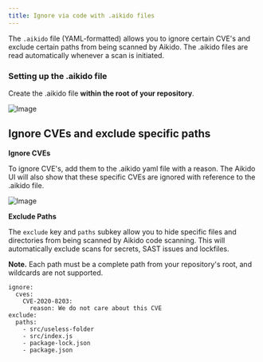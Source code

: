 ```yaml
---
title: Ignore via code with .aikido files
---
```



The `.aikido` file (YAML-formatted) allows you to ignore certain CVE's and exclude certain paths from being scanned by Aikido. The .aikido files are read automatically whenever a scan is initiated.

### Setting up the .aikido file

Create the .aikido file **within the root of your repository**. 

![Image](https://ucarecdn.com/9b2a4a59-3404-4012-be7a-dd43a6374104/)

## Ignore CVEs and exclude specific paths

**Ignore CVEs**

To ignore CVE's, add them to the .aikido yaml file with a reason. The Aikido UI will also show that these specific CVEs are ignored with reference to the .aikido file.

![Image](https://ucarecdn.com/97662102-7431-4590-b26a-53572f1ae18e/)

**Exclude Paths**

The `exclude` key and `paths` subkey allow you to hide specific files and directories from being scanned by Aikido code scanning. This will automatically exclude scans for secrets, SAST issues and lockfiles. 

**Note.** Each path must be a complete path from your repository's root, and wildcards are not supported.

```
ignore:
  cves:
    CVE-2020-8203:
      reason: We do not care about this CVE
exclude:
  paths:
    - src/useless-folder
    - src/index.js
    - package-lock.json
    - package.json 
```